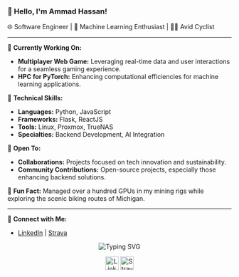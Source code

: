 ### 👋 Hello, I'm Ammad Hassan!

🌐 Software Engineer | 🤖 Machine Learning Enthusiast | 🚴‍♂️ Avid Cyclist

---

🔧 **Currently Working On:**
- **Multiplayer Web Game:** Leveraging real-time data and user interactions for a seamless gaming experience.
- **HPC for PyTorch:** Enhancing computational efficiencies for machine learning applications.

🌟 **Technical Skills:**
- **Languages:** Python, JavaScript
- **Frameworks:** Flask, ReactJS
- **Tools:** Linux, Proxmox, TrueNAS
- **Specialties:** Backend Development, AI Integration

🤝 **Open To:**
- **Collaborations:** Projects focused on tech innovation and sustainability.
- **Community Contributions:** Open-source projects, especially those enhancing backend solutions.

🚀 **Fun Fact:** Managed over a hundred GPUs in my mining rigs while exploring the scenic biking routes of Michigan.

---

🔗 **Connect with Me:**
- [LinkedIn](https://www.linkedin.com/in/ammadhassan1/) | [Strava](https://www.strava.com/athletes/53975495)

<p align="center">
  <img src="https://readme-typing-svg.demolab.com?font=Fira+Code&pause=1000&center=true&width=435&lines=Backend+and+Machine+Learning+Developer" alt="Typing SVG" />
</p>

<p align="center">
  <a href="https://www.linkedin.com/in/ammadhassan1/"><img width="30px" alt="LinkedIn" title="LinkedIn" src="https://i.imgur.com/yRpa1dQ.png"/></a> 
  <a href="https://www.strava.com/athletes/53975495"><img width="30px" alt="Strava" title="Strava" src="https://play-lh.googleusercontent.com/j-ZV144PlVuTVsLuBzIKyEw9CbFnmWw9ku2NJ1ef0gZJh-iiIN1nrNPmAtvgAteyDqU"/></a>
</p>
